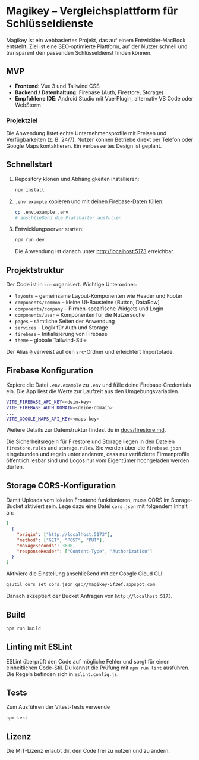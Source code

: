 # Magikey – Vergleichsplattform für Schlüsseldienste

Magikey ist ein webbasiertes Projekt, das auf einem Entwickler‑MacBook entsteht. Ziel ist eine SEO‑optimierte Plattform, auf der Nutzer schnell und transparent den passenden Schlüsseldienst finden können.

## MVP

- **Frontend**: Vue&nbsp;3 und Tailwind CSS
- **Backend / Datenhaltung**: Firebase (Auth, Firestore, Storage)
- **Empfohlene IDE**: Android Studio mit Vue‑Plugin, alternativ VS Code oder WebStorm

### Projektziel

Die Anwendung listet echte Unternehmensprofile mit Preisen und Verfügbarkeiten (z.&nbsp;B. 24/7). Nutzer können Betriebe direkt per Telefon oder ‎Google Maps kontaktieren. Ein verbessertes Design ist geplant.

## Schnellstart

1. Repository klonen und Abhängigkeiten installieren:

   ```bash
   npm install
   ```

2. `.env.example` kopieren und mit deinen Firebase-Daten füllen:

   ```bash
   cp .env.example .env
   # anschließend die Platzhalter ausfüllen
   ```

3. Entwicklungsserver starten:

   ```bash
   npm run dev
   ```

   Die Anwendung ist danach unter <http://localhost:5173> erreichbar.

## Projektstruktur

Der Code ist in `src` organisiert. Wichtige Unterordner:

- `layouts` – gemeinsame Layout-Komponenten wie Header und Footer
- `components/common` – kleine UI-Bausteine (Button, DataRow)
- `components/company` – Firmen-spezifische Widgets und Login
- `components/user` – Komponenten für die Nutzersuche
- `pages` – sämtliche Seiten der Anwendung
- `services` – Logik für Auth und Storage
- `firebase` – Initialisierung von Firebase
- `theme` – globale Tailwind-Stile

Der Alias `@` verweist auf den `src`-Ordner und erleichtert Importpfade.

## Firebase Konfiguration

Kopiere die Datei `.env.example` zu `.env` und fülle deine Firebase‑Credentials ein. Die App liest die Werte zur Laufzeit aus den Umgebungsvariablen.

```bash
VITE_FIREBASE_API_KEY=<dein-key>
VITE_FIREBASE_AUTH_DOMAIN=<deine-domain>
...
VITE_GOOGLE_MAPS_API_KEY=<maps-key>
```

Weitere Details zur Datenstruktur findest du in [docs/firestore.md](docs/firestore.md).

Die Sicherheitsregeln für Firestore und Storage liegen in den Dateien
`firestore.rules` und `storage.rules`. Sie werden über die
`firebase.json` eingebunden und regeln unter anderem, dass nur
verifizierte Firmenprofile öffentlich lesbar sind und Logos nur vom
Eigentümer hochgeladen werden dürfen.

## Storage CORS-Konfiguration

Damit Uploads vom lokalen Frontend funktionieren, muss CORS im
Storage-Bucket aktiviert sein. Lege dazu eine Datei `cors.json` mit
folgendem Inhalt an:

```json
[
  {
    "origin": ["http://localhost:5173"],
    "method": ["GET", "POST", "PUT"],
    "maxAgeSeconds": 3600,
    "responseHeader": ["Content-Type", "Authorization"]
  }
]
```

Aktiviere die Einstellung anschließend mit der Google Cloud CLI:

```bash
gsutil cors set cors.json gs://magikey-5f3ef.appspot.com
```

Danach akzeptiert der Bucket Anfragen von `http://localhost:5173`.

## Build

```bash
npm run build
```

## Linting mit ESLint

ESLint überprüft den Code auf mögliche Fehler und sorgt für einen einheitlichen
Code-Stil. Du kannst die Prüfung mit `npm run lint` ausführen. Die Regeln
befinden sich in `eslint.config.js`.

## Tests

Zum Ausführen der Vitest-Tests verwende

```bash
npm test
```

## Lizenz

Die MIT-Lizenz erlaubt dir, den Code frei zu nutzen und zu ändern.
